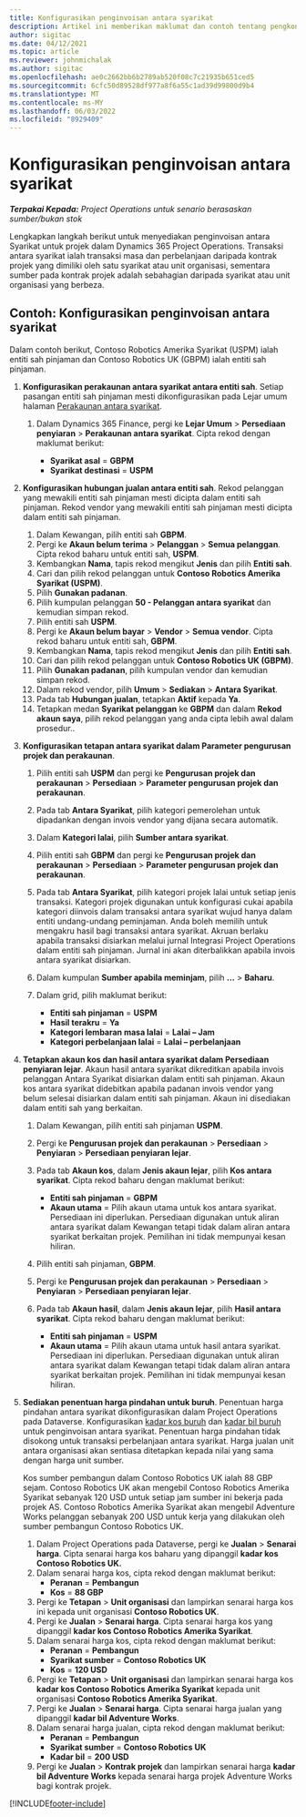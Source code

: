 ```yaml
---
title: Konfigurasikan penginvoisan antara syarikat
description: Artikel ini memberikan maklumat dan contoh tentang pengkonfigurasian penginvoisan antara syarikat untuk projek.
author: sigitac
ms.date: 04/12/2021
ms.topic: article
ms.reviewer: johnmichalak
ms.author: sigitac
ms.openlocfilehash: ae0c2662bb6b2789ab520f08c7c21935b651ced5
ms.sourcegitcommit: 6cfc50d89528df977a8f6a55c1ad39d99800d9b4
ms.translationtype: MT
ms.contentlocale: ms-MY
ms.lasthandoff: 06/03/2022
ms.locfileid: "8929409"
---
```

# <a name="configure-intercompany-invoicing"></a>Konfigurasikan penginvoisan antara syarikat

_**Terpakai Kepada:** Project Operations untuk senario berasaskan sumber/bukan stok_

Lengkapkan langkah berikut untuk menyediakan penginvoisan antara Syarikat untuk projek dalam Dynamics 365 Project Operations. Transaksi antara syarikat ialah transaksi masa dan perbelanjaan daripada kontrak projek yang dimiliki oleh satu syarikat atau unit organisasi, sementara sumber pada kontrak projek adalah sebahagian daripada syarikat atau unit organisasi yang berbeza.

## <a name="example-configure-intercompany-invoicing"></a>Contoh: Konfigurasikan penginvoisan antara syarikat

Dalam contoh berikut, Contoso Robotics Amerika Syarikat (USPM) ialah entiti sah pinjaman dan Contoso Robotics UK (GBPM) ialah entiti sah pinjaman. 

1. **Konfigurasikan perakaunan antara syarikat antara entiti sah**. Setiap pasangan entiti sah pinjaman mesti dikonfigurasikan pada Lejar umum halaman [Perakaunan antara syarikat](/dynamics365/finance/general-ledger/intercompany-accounting-setup).
    
    1. Dalam Dynamics 365 Finance, pergi ke **Lejar Umum** > **Persediaan penyiaran** > **Perakaunan antara syarikat**. Cipta rekod dengan maklumat berikut:

        - **Syarikat asal** = **GBPM**
        - **Syarikat destinasi** = **USPM**

2. **Konfigurasikan hubungan jualan antara entiti sah**. Rekod pelanggan yang mewakili entiti sah pinjaman mesti dicipta dalam entiti sah pinjaman. Rekod vendor yang mewakili entiti sah pinjaman mesti dicipta dalam entiti sah pinjaman.

     1. Dalam Kewangan, pilih entiti sah **GBPM**.
     2. Pergi ke **Akaun belum terima** > **Pelanggan** > **Semua pelanggan**. Cipta rekod baharu untuk entiti sah, **USPM**.
     3. Kembangkan **Nama**, tapis rekod mengikut **Jenis** dan pilih **Entiti sah**. 
     4. Cari dan pilih rekod pelanggan untuk **Contoso Robotics Amerika Syarikat (USPM)**.
     5. Pilih **Gunakan padanan**. 
     6. Pilih kumpulan pelanggan **50 - Pelanggan antara syarikat** dan kemudian simpan rekod.
     7. Pilih entiti sah **USPM**.
     8. Pergi ke **Akaun belum bayar** > **Vendor** > **Semua vendor**. Cipta rekod baharu untuk entiti sah, **GBPM**.
     9. Kembangkan **Nama**, tapis rekod mengikut **Jenis** dan pilih **Entiti sah**. 
     10. Cari dan pilih rekod pelanggan untuk **Contoso Robotics UK (GBPM)**.
     11. Pilih **Gunakan padanan**, pilih kumpulan vendor dan kemudian simpan rekod.
     12. Dalam rekod vendor, pilih **Umum** > **Sediakan** > **Antara Syarikat**.
     13. Pada tab **Hubungan jualan**, tetapkan **Aktif** kepada **Ya**.
     14. Tetapkan medan **Syarikat pelanggan** ke **GBPM** dan dalam **Rekod akaun saya**, pilih rekod pelanggan yang anda cipta lebih awal dalam prosedur..

3. **Konfigurasikan tetapan antara syarikat dalam Parameter pengurusan projek dan perakaunan**. 

    1. Pilih entiti sah **USPM** dan pergi ke **Pengurusan projek dan perakaunan** > **Persediaan** > **Parameter pengurusan projek dan perakaunan**.
    2. Pada tab **Antara Syarikat**, pilih kategori pemerolehan untuk dipadankan dengan invois vendor yang dijana secara automatik.
    3. Dalam **Kategori lalai**, pilih **Sumber antara syarikat**.
    4. Pilih entiti sah **GBPM** dan pergi ke **Pengurusan projek dan perakaunan** > **Persediaan** > **Parameter pengurusan projek dan perakaunan**.
    5. Pada tab **Antara Syarikat**, pilih kategori projek lalai untuk setiap jenis transaksi. Kategori projek digunakan untuk konfigurasi cukai apabila kategori diinvois dalam transaksi antara syarikat wujud hanya dalam entiti undang-undang peminjaman. Anda boleh memilih untuk mengakru hasil bagi transaksi antara syarikat. Akruan berlaku apabila transaksi disiarkan melalui jurnal Integrasi Project Operations dalam entiti sah pinjaman. Jurnal ini akan diterbalikkan apabila invois antara syarikat disiarkan.
    6. Dalam kumpulan **Sumber apabila meminjam**, pilih **...** > **Baharu**. 
    7. Dalam grid, pilih maklumat berikut:

          - **Entiti sah pinjaman** = **USPM**
          - **Hasil terakru** = **Ya**
          - **Kategori lembaran masa lalai** = **Lalai – Jam**
          - **Kategori perbelanjaan lalai** = **Lalai – perbelanjaan**

4. **Tetapkan akaun kos dan hasil antara syarikat dalam Persediaan penyiaran lejar**. Akaun hasil antara syarikat dikreditkan apabila invois pelanggan Antara Syarikat disiarkan dalam entiti sah pinjaman. Akaun kos antara syarikat didebitkan apabila padanan invois vendor yang belum selesai disiarkan dalam entiti sah pinjaman. Akaun ini disediakan dalam entiti sah yang berkaitan. 
      
     1. Dalam Kewangan, pilih entiti sah pinjaman **USPM**. 
     2. Pergi ke **Pengurusan projek dan perakaunan** > **Persediaan** > **Penyiaran** > **Persediaan penyiaran lejar**. 
     3. Pada tab **Akaun kos**, dalam **Jenis akaun lejar**, pilih **Kos antara syarikat**. Cipta rekod baharu dengan maklumat berikut:
      
        - **Entiti sah pinjaman** = **GBPM**
        - **Akaun utama** = Pilih akaun utama untuk kos antara syarikat. Persediaan ini diperlukan. Persediaan digunakan untuk aliran antara syarikat dalam Kewangan tetapi tidak dalam aliran antara syarikat berkaitan projek. Pemilihan ini tidak mempunyai kesan hiliran. 
        
     4. Pilih entiti sah pinjaman, **GBPM**. 
     5. Pergi ke **Pengurusan projek dan perakaunan** > **Persediaan** > **Penyiaran** > **Persediaan penyiaran lejar**. 
     6. Pada tab **Akaun hasil**, dalam **Jenis akaun lejar**, pilih **Hasil antara syarikat**. Cipta rekod baharu dengan maklumat berikut:

        - **Entiti sah pinjaman** = **USPM**
        - **Akaun utama** = Pilih akaun utama untuk hasil antara syarikat. Persediaan ini diperlukan. Persediaan digunakan untuk aliran antara syarikat dalam Kewangan tetapi tidak dalam aliran antara syarikat berkaitan projek. Pemilihan ini tidak mempunyai kesan hiliran. 

5. **Sediakan penentuan harga pindahan untuk buruh**. Penentuan harga pindahan antara syarikat dikonfigurasikan dalam Project Operations pada Dataverse. Konfigurasikan [kadar kos buruh](../pricing-costing/set-up-labor-cost-rate.md#transfer-pricing-and-costs-for-resources-outside-of-your-division-or-legal-entity) dan [kadar bil buruh](../pricing-costing/set-up-labor-bill-rate.md#transfer-pricing-or-set-up-bill-rates-for-resources-from-other-organizational-units-or-divisions) untuk penginvoisan antara syarikat. Penentuan harga pindahan tidak disokong untuk transaksi perbelanjaan antara syarikat. Harga jualan unit antara organisasi akan sentiasa ditetapkan kepada nilai yang sama dengan harga unit sumber.

      Kos sumber pembangun dalam Contoso Robotics UK ialah 88 GBP sejam. Contoso Robotics UK akan mengebil Contoso Robotics Amerika Syarikat sebanyak 120 USD untuk setiap jam sumber ini bekerja pada projek AS. Contoso Robotics Amerika Syarikat akan mengebil Adventure Works pelanggan sebanyak 200 USD untuk kerja yang dilakukan oleh sumber pembangun Contoso Robotics UK.

      1. Dalam Project Operations pada Dataverse, pergi ke **Jualan** > **Senarai harga**. Cipta senarai harga kos baharu yang dipanggil **kadar kos Contoso Robotics UK.** 
      2. Dalam senarai harga kos, cipta rekod dengan maklumat berikut:
         - **Peranan** = **Pembangun**
         - **Kos** = **88 GBP**
      3. Pergi ke **Tetapan** > **Unit organisasi** dan lampirkan senarai harga kos ini kepada unit organisasi **Contoso Robotics UK**.
      4. Pergi ke **Jualan** > **Senarai harga**. Cipta senarai harga kos yang dipanggil **kadar kos Contoso Robotics Amerika Syarikat**. 
      5. Dalam senarai harga kos, cipta rekod dengan maklumat berikut:
          - **Peranan** = **Pembangun**
          - **Syarikat sumber** = **Contoso Robotics UK**
          - **Kos** = **120 USD**
      6. Pergi ke **Tetapan** > **Unit organisasi** dan lampirkan senarai harga kos **kadar kos Contoso Robotics Amerika Syarikat** kepada unit organisasi **Contoso Robotics Amerika Syarikat**.
      7. Pergi ke **Jualan** > **Senarai harga**. Cipta senarai harga jualan yang dipanggil **kadar bil Adventure Works**. 
      8. Dalam senarai harga jualan, cipta rekod dengan maklumat berikut:
          - **Peranan** = **Pembangun**
          - **Syarikat sumber** = **Contoso Robotics UK**
          - **Kadar bil** = **200 USD**
      9. Pergi ke **Jualan** > **Kontrak projek** dan lampirkan senarai harga **kadar bil Adventure Works** kepada senarai harga projek Adventure Works bagi kontrak projek.


[!INCLUDE[footer-include](../includes/footer-banner.md)]
